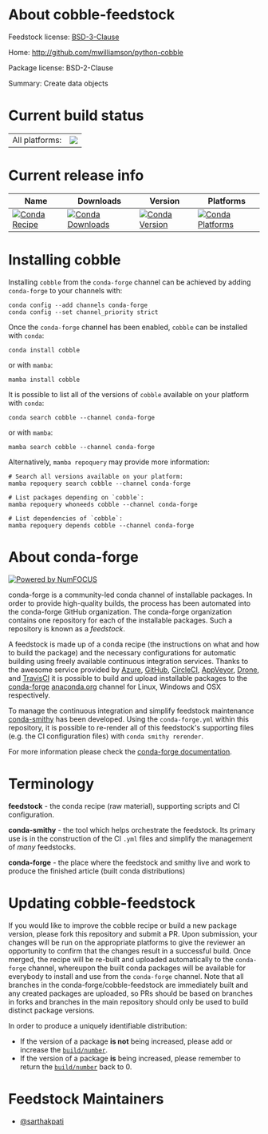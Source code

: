 About cobble-feedstock
======================

Feedstock license: [BSD-3-Clause](https://github.com/conda-forge/cobble-feedstock/blob/main/LICENSE.txt)

Home: http://github.com/mwilliamson/python-cobble

Package license: BSD-2-Clause

Summary: Create data objects

Current build status
====================


<table><tr><td>All platforms:</td>
    <td>
      <a href="https://dev.azure.com/conda-forge/feedstock-builds/_build/latest?definitionId=24456&branchName=main">
        <img src="https://dev.azure.com/conda-forge/feedstock-builds/_apis/build/status/cobble-feedstock?branchName=main">
      </a>
    </td>
  </tr>
</table>

Current release info
====================

| Name | Downloads | Version | Platforms |
| --- | --- | --- | --- |
| [![Conda Recipe](https://img.shields.io/badge/recipe-cobble-green.svg)](https://anaconda.org/conda-forge/cobble) | [![Conda Downloads](https://img.shields.io/conda/dn/conda-forge/cobble.svg)](https://anaconda.org/conda-forge/cobble) | [![Conda Version](https://img.shields.io/conda/vn/conda-forge/cobble.svg)](https://anaconda.org/conda-forge/cobble) | [![Conda Platforms](https://img.shields.io/conda/pn/conda-forge/cobble.svg)](https://anaconda.org/conda-forge/cobble) |

Installing cobble
=================

Installing `cobble` from the `conda-forge` channel can be achieved by adding `conda-forge` to your channels with:

```
conda config --add channels conda-forge
conda config --set channel_priority strict
```

Once the `conda-forge` channel has been enabled, `cobble` can be installed with `conda`:

```
conda install cobble
```

or with `mamba`:

```
mamba install cobble
```

It is possible to list all of the versions of `cobble` available on your platform with `conda`:

```
conda search cobble --channel conda-forge
```

or with `mamba`:

```
mamba search cobble --channel conda-forge
```

Alternatively, `mamba repoquery` may provide more information:

```
# Search all versions available on your platform:
mamba repoquery search cobble --channel conda-forge

# List packages depending on `cobble`:
mamba repoquery whoneeds cobble --channel conda-forge

# List dependencies of `cobble`:
mamba repoquery depends cobble --channel conda-forge
```


About conda-forge
=================

[![Powered by
NumFOCUS](https://img.shields.io/badge/powered%20by-NumFOCUS-orange.svg?style=flat&colorA=E1523D&colorB=007D8A)](https://numfocus.org)

conda-forge is a community-led conda channel of installable packages.
In order to provide high-quality builds, the process has been automated into the
conda-forge GitHub organization. The conda-forge organization contains one repository
for each of the installable packages. Such a repository is known as a *feedstock*.

A feedstock is made up of a conda recipe (the instructions on what and how to build
the package) and the necessary configurations for automatic building using freely
available continuous integration services. Thanks to the awesome service provided by
[Azure](https://azure.microsoft.com/en-us/services/devops/), [GitHub](https://github.com/),
[CircleCI](https://circleci.com/), [AppVeyor](https://www.appveyor.com/),
[Drone](https://cloud.drone.io/welcome), and [TravisCI](https://travis-ci.com/)
it is possible to build and upload installable packages to the
[conda-forge](https://anaconda.org/conda-forge) [anaconda.org](https://anaconda.org/)
channel for Linux, Windows and OSX respectively.

To manage the continuous integration and simplify feedstock maintenance
[conda-smithy](https://github.com/conda-forge/conda-smithy) has been developed.
Using the ``conda-forge.yml`` within this repository, it is possible to re-render all of
this feedstock's supporting files (e.g. the CI configuration files) with ``conda smithy rerender``.

For more information please check the [conda-forge documentation](https://conda-forge.org/docs/).

Terminology
===========

**feedstock** - the conda recipe (raw material), supporting scripts and CI configuration.

**conda-smithy** - the tool which helps orchestrate the feedstock.
                   Its primary use is in the construction of the CI ``.yml`` files
                   and simplify the management of *many* feedstocks.

**conda-forge** - the place where the feedstock and smithy live and work to
                  produce the finished article (built conda distributions)


Updating cobble-feedstock
=========================

If you would like to improve the cobble recipe or build a new
package version, please fork this repository and submit a PR. Upon submission,
your changes will be run on the appropriate platforms to give the reviewer an
opportunity to confirm that the changes result in a successful build. Once
merged, the recipe will be re-built and uploaded automatically to the
`conda-forge` channel, whereupon the built conda packages will be available for
everybody to install and use from the `conda-forge` channel.
Note that all branches in the conda-forge/cobble-feedstock are
immediately built and any created packages are uploaded, so PRs should be based
on branches in forks and branches in the main repository should only be used to
build distinct package versions.

In order to produce a uniquely identifiable distribution:
 * If the version of a package **is not** being increased, please add or increase
   the [``build/number``](https://docs.conda.io/projects/conda-build/en/latest/resources/define-metadata.html#build-number-and-string).
 * If the version of a package **is** being increased, please remember to return
   the [``build/number``](https://docs.conda.io/projects/conda-build/en/latest/resources/define-metadata.html#build-number-and-string)
   back to 0.

Feedstock Maintainers
=====================

* [@sarthakpati](https://github.com/sarthakpati/)

